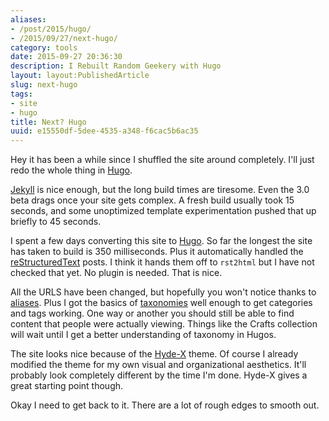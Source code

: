 ```yaml
---
aliases:
- /post/2015/hugo/
- /2015/09/27/next-hugo/
category: tools
date: 2015-09-27 20:36:30
description: I Rebuilt Random Geekery with Hugo
layout: layout:PublishedArticle
slug: next-hugo
tags:
- site
- hugo
title: Next? Hugo
uuid: e15550df-5dee-4535-a348-f6cac5b6ac35
---
```


Hey it has been a while since I shuffled the site around completely. I'll
just redo the whole thing in [Hugo][].

[Hugo]: http://gohugo.io/

<!--more-->

[Jekyll][] is nice enough, but the long build times are tiresome. Even the 3.0
beta drags once your site gets complex. A fresh build usually took 15 seconds,
and some unoptimized template experimentation pushed that up briefly to 45 seconds.

I spent a few days converting this site to [Hugo][]. So far the longest the site has taken to build is
350 milliseconds. Plus it automatically handled the [reStructuredText][] posts. I think it hands
them off to `rst2html` but I have not checked that yet. No plugin is needed. That is nice.

All the URLS have been changed, but hopefully you won't notice thanks to [aliases][].
Plus I got the basics of [taxonomies][] well enough to get categories and tags working.
One way or another you should still be able to find content that people were actually
viewing. Things like the Crafts collection will wait until I get a better understanding
of taxonomy in Hugos.

The site looks nice because of the [Hyde-X][] theme. Of course I already modified
the theme for my own visual and organizational aesthetics. It'll probably look completely different by the time I'm done.
Hyde-X gives a great starting point though.

Okay I need to get back to it. There are a lot of rough edges to smooth out.

[Jekyll]: http://jekyllrb.com
[reStructuredText]: http://docutils.sourceforge.net/rst.html
[aliases]: http://gohugo.io/extras/aliases/
[taxonomies]: http://gohugo.io/taxonomies/overview/
[Hyde-X]: https://github.com/zyro/hyde-x